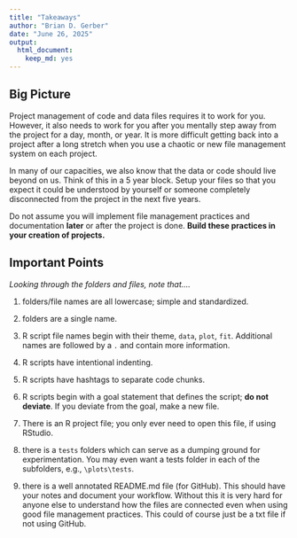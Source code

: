 ```yaml
---
title: "Takeaways"
author: "Brian D. Gerber"
date: "June 26, 2025"
output:     
  html_document:
    keep_md: yes
---
```




## **Big Picture**

Project management of code and data files requires it to work for you. However, it also needs to work for you after you mentally step away from the project for a day, month, or year. It is more difficult getting back into a project after a long stretch when you use a chaotic or new file management system on each project.

In many of our capacities, we also know that the data or code should live beyond on us. Think of this in a 5 year block. Setup your files so that you expect it could be understood by yourself or someone completely disconnected from the project in the next five years. 

Do not assume you will implement file management practices and documentation **later** or after the project is done. **Build these practices in your creation of projects.**

## **Important Points**

*Looking through the folders and files, note that....*

1. folders/file names are all lowercase; simple and standardized.

2. folders are a single name.

3. R script file names begin with their theme, `data`, `plot`, `fit`. Additional names are followed by a `.` and contain more information.

4. R scripts have intentional indenting.

5. R scripts have hashtags to separate code chunks.

6. R scripts begin with a goal statement that defines the script; **do not deviate**. If you deviate from the goal, make a new file.

7. There is an R project file; you only ever need to open this file, if using RStudio.

8. there is a `tests` folders which can serve as a dumping ground for experimentation. You may even want a tests folder in each of the subfolders, e.g., `\plots\tests`.

9. there is a well annotated README.md file (for GitHub). This should have your notes and document your workflow. Without this it is very hard for anyone else to understand how the files are connected even when using good file management practices. This could of course just be a txt file if not using GitHub.
